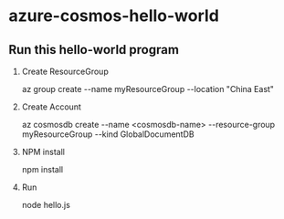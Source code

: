 # azure-cosmos-hello-world

## Run this hello-world program
1. Create ResourceGroup
    
    az group create --name myResourceGroup --location "China East"  
2. Create Account
    
    az cosmosdb create --name &lt;cosmosdb-name&gt; --resource-group myResourceGroup --kind GlobalDocumentDB  
3. NPM install
    
    npm install  
4. Run

    node hello.js 
